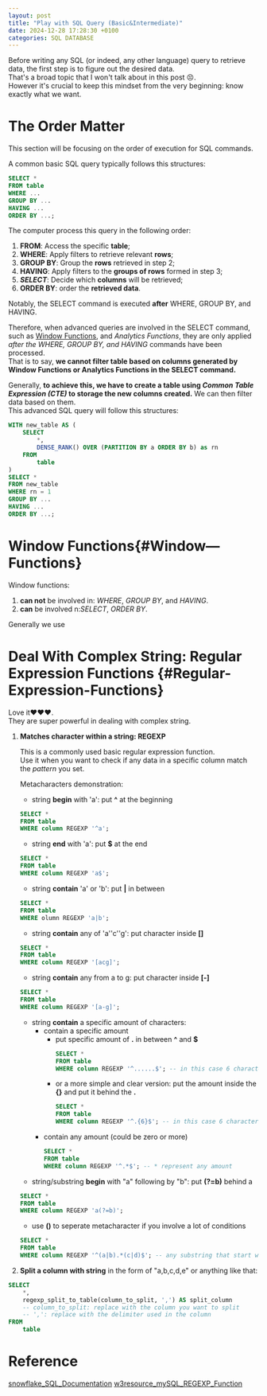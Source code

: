 ```yaml
---
layout: post
title: "Play with SQL Query (Basic&Intermediate)"
date: 2024-12-28 17:28:30 +0100
categories: SQL DATABASE
---
```


Before writing any SQL (or indeed, any other language) query to retrieve data, the first step is to figure out the desired data.   
That's a broad topic that I won't talk about in this post 😣.   
However it's crucial to keep this mindset from the very beginning: know exactly what we want.  
  
  
  
  
# **The Order Matter** 

This section will be focusing on the order of execution for SQL commands.   

A common basic SQL query typically follows this structures:
```SQL
SELECT *
FROM table
WHERE ...
GROUP BY ...
HAVING ...
ORDER BY ...;
```
  
The computer process this query in the following order:
1. **FROM**: Access the specific **table**;
2. **WHERE**: Apply filters to retrieve relevant **rows**;
3. **GROUP BY**: Group the **rows** retrieved in step 2;
4. **HAVING**: Apply filters to the **groups of rows** formed in step 3;
5. ***SELECT***: Decide which **columns** will be retrieved;
6. **ORDER BY**: order the **retrieved data**.

Notably, the SELECT command is executed **after** WHERE, GROUP BY, and HAVING.   
  
Therefore, when advanced queries are involved in the SELECT command, such as [Window Functions](#Window—Functions), and *Analytics Functions*, they are only applied *after the WHERE, GROUP BY, and HAVING* commands have been processed.   
That is to say, **we cannot filter table based on columns generated by Window Functions or Analytics Functions in the SELECT command.**

Generally, **to achieve this, we have to create a table using *Common Table Expression (CTE)* to storage the new columns created.** We can then filter data based on them.  
This advanced SQL query will follow this structures:
```SQL
WITH new_table AS (
    SELECT 
        *,
        DENSE_RANK() OVER (PARTITION BY a ORDER BY b) as rn
    FROM
        table
)
SELECT *
FROM new_table
WHERE rn = 1
GROUP BY ...
HAVING ...
ORDER BY ...;
```


# **Window Functions{#Window—Functions}**

Window functions:
1. **can not** be involved in: *WHERE*, *GROUP BY*, and *HAVING*.
2. **can** be involved n:*SELECT*, *ORDER BY*.

Generally  we use 





# **Deal With Complex String: Regular Expression Functions** {#Regular-Expression-Functions}

Love it♥️♥️♥️.  
They are super powerful in dealing with complex string. 

1. **Matches character within a string: REGEXP**

    This is a commonly used basic regular expression function.    
    Use it when you want to check if any data in a specific column match the *pattern* you set.

    Metacharacters demonstration:
    - string **begin** with 'a': put **^** at the beginning
    ```SQL
    SELECT *
    FROM table
    WHERE column REGEXP '^a';
    ```
    - string **end** with 'a': put **$** at the end
    ```SQL
    SELECT *
    FROM table
    WHERE column REGEXP 'a$';
    ```
    - string **contain** 'a' or 'b': put **|** in between
    ```SQL
    SELECT *
    FROM table
    WHERE olumn REGEXP 'a|b';
    ```
    - string **contain** any of 'a''c''g': put character inside **[]**
    ```SQL
    SELECT *
    FROM table
    WHERE column REGEXP '[acg]';
    ```
    - string **contain** any from a to g: put character inside **[-]**
    ```SQL
    SELECT *
    FROM table
    WHERE column REGEXP '[a-g]';
    ```
    - string **contain** a specific amount of characters: 
        - contain a specific amount
            - put specific amount of **.** in between **^** and **$**
                ```SQL
                SELECT *
                FROM table
                WHERE column REGEXP '^......$'; -- in this case 6 characters
                ```
            - or a more simple and clear version: put the amount inside the **{}** and put it behind the **.**
                ```SQL
                SELECT *
                FROM table
                WHERE column REGEXP '^.{6}$'; -- in this case 6 characters
                ```
        - contain any amount (could be zero or more)
            ```SQL
            SELECT *
            FROM table
            WHERE column REGEXP '^.*$'; -- * represent any amount
            ```
    - string/substring **begin** with "a" following by "b": put **(?=b)** behind a
    ```SQL
    SELECT *
    FROM table
    WHERE column REGEXP 'a(?=b)';
    ```
    - use **()** to seperate metacharacter if you involve a lot of conditions
    ```SQL
    SELECT *
    FROM table
    WHERE column REGEXP '^(a|b).*(c|d)$'; -- any substring that start with a or b, and end with c or d
    ```


2. **Split a column with string** in the form of "a,b,c,d,e" or anything like that:
```SQL
SELECT
    *,
    regexp_split_to_table(column_to_split, ',') AS split_column
    -- column_to_split: replace with the column you want to split
    -- ',': replace with the delimiter used in the column
FROM
    table
```











# **Reference**
[snowflake_SQL_Documentation](https://docs.snowflake.com/en/reference)
[w3resource_mySQL_REGEXP_Function](https://www.w3resource.com/mysql/string-functions/mysql-regexp-function.php)